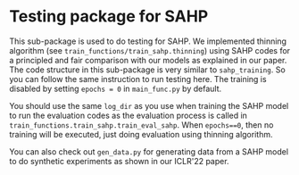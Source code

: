 # Testing package for SAHP

[//]: # (work-in-progress, please check back later)

This sub-package is used to do testing for SAHP. We implemented thinning algorithm (see `train_functions/train_sahp.thinning`) using SAHP codes for a principled and fair comparison with our models as explained in our paper. 
The code structure in this sub-package is very similar to `sahp_training`. So you can follow the same instruction to run testing here. The training is disabled by setting `epochs = 0` in `main_func.py` by default.

You should use the same `log_dir` as you use when training the SAHP model to run the evaluation codes as the evaluation process is called in `train_functions.train_sahp.train_eval_sahp`. When `epochs==0`, then no training will be executed, just doing evaluation using thinning algorithm. 

You can also check out `gen_data.py` for generating data from a SAHP model to do synthetic experiments as shown in our ICLR'22 paper. 
